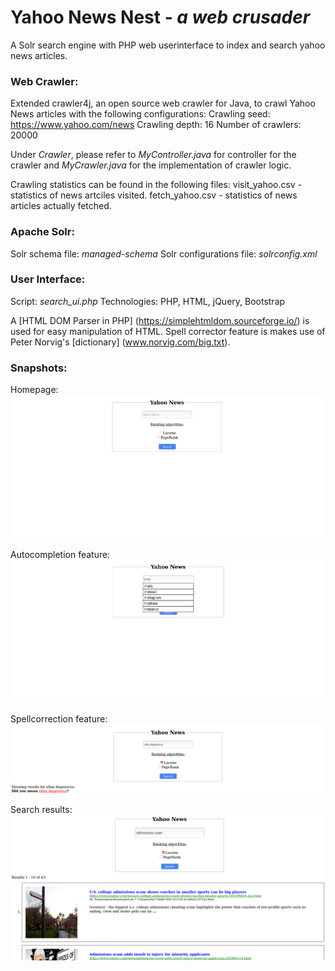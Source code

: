 # Yahoo News Nest - *a web crusader*

A Solr search engine with PHP web userinterface to index and search yahoo news articles.

### Web Crawler:

Extended crawler4j, an open source web crawler for Java, to crawl Yahoo News articles with the following configurations:
Crawling seed: https://www.yahoo.com/news
Crawling depth: 16
Number of crawlers: 20000

Under *Crawler*, please refer to *MyController.java* for controller for the crawler and *MyCrawler.java* for the implementation of crawler logic.

Crawling statistics can be found in the following files:
visit_yahoo.csv - statistics of news artciles visited.
fetch_yahoo.csv - statistics of news articles actually fetched.

### Apache Solr:

Solr schema file: *managed-schema*
Solr configurations file: *solrconfig.xml*

### User Interface:

Script: *search_ui.php*
Technologies: PHP, HTML, jQuery, Bootstrap

A [HTML DOM Parser in PHP] (https://simplehtmldom.sourceforge.io/) is used for easy manipulation of HTML.
Spell corrector feature is makes use of Peter Norvig's [dictionary] (www.norvig.com/big.txt).

### Snapshots:

Homepage:
![alt text](screenshots/Homepage.PNG)

Autocompletion feature:
![alt text](screenshots/autocomplete.PNG)

Spellcorrection feature:
![alt text](screenshots/spell-correct.PNG)

Search results:
![alt text](screenshots/results.PNG)
